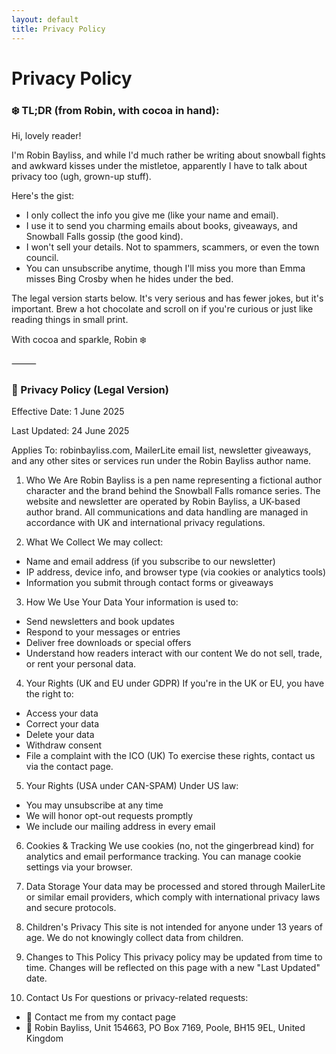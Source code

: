 ```yaml
---
layout: default
title: Privacy Policy
---
```

<h1 class="page-title">Privacy Policy</h1>

<h3 class="page-title">❄️ TL;DR (from Robin, with cocoa in hand):</h3>

Hi, lovely reader!

I'm Robin Bayliss, and while I'd much rather be writing about snowball fights and awkward kisses under the mistletoe, apparently I have to talk about privacy too (ugh, grown-up stuff).

Here's the gist:
- I only collect the info you give me (like your name and email).
- I use it to send you charming emails about books, giveaways, and Snowball Falls gossip (the good kind).
- I won't sell your details. Not to spammers, scammers, or even the town council.
- You can unsubscribe anytime, though I'll miss you more than Emma misses Bing Crosby when he hides under the bed.

The legal version starts below. It's very serious and has fewer jokes, but it's important. Brew a hot chocolate and scroll on if you're curious or just like reading things in small print.

With cocoa and sparkle,
Robin ❄️

⸻

<h3 class="page-title">📜 Privacy Policy (Legal Version)</h3>

Effective Date: 1 June 2025

Last Updated: 24 June 2025

Applies To: robinbayliss.com, MailerLite email list, newsletter giveaways, and any other sites or services run under the Robin Bayliss author name.

1. Who We Are
Robin Bayliss is a pen name representing a fictional author character and the brand behind the Snowball Falls romance series. The website and newsletter are operated by Robin Bayliss, a UK-based author brand. All communications and data handling are managed in accordance with UK and international privacy regulations.

2. What We Collect
We may collect:
- Name and email address (if you subscribe to our newsletter)
- IP address, device info, and browser type (via cookies or analytics tools)
- Information you submit through contact forms or giveaways

3. How We Use Your Data
Your information is used to:
- Send newsletters and book updates
- Respond to your messages or entries
- Deliver free downloads or special offers
- Understand how readers interact with our content
We do not sell, trade, or rent your personal data.

4. Your Rights (UK and EU under GDPR)
If you're in the UK or EU, you have the right to:
- Access your data
- Correct your data
- Delete your data
- Withdraw consent
- File a complaint with the ICO (UK)
To exercise these rights, contact us via the contact page.

5. Your Rights (USA under CAN-SPAM)
Under US law:
- You may unsubscribe at any time
- We will honor opt-out requests promptly
- We include our mailing address in every email

6. Cookies & Tracking
We use cookies (no, not the gingerbread kind) for analytics and email performance tracking. You can manage cookie settings via your browser.

7. Data Storage
Your data may be processed and stored through MailerLite or similar email providers, which comply with international privacy laws and secure protocols.

8. Children's Privacy
This site is not intended for anyone under 13 years of age. We do not knowingly collect data from children.

9. Changes to This Policy
This privacy policy may be updated from time to time. Changes will be reflected on this page with a new "Last Updated" date.

10. Contact Us
For questions or privacy-related requests:
- 📧 Contact me from my contact page
- 📮 Robin Bayliss, Unit 154663, PO Box 7169, Poole, BH15 9EL, United Kingdom

